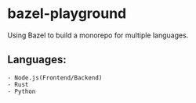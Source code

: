 # bazel-playground
Using Bazel to build a monorepo for multiple languages.

## Languages:
    - Node.js(Frontend/Backend)
    - Rust
    - Python